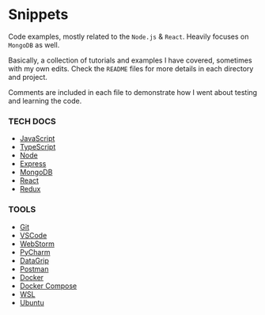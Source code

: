 # Snippets

Code examples, mostly related to the `Node.js` & `React`. Heavily focuses on `MongoDB` as well.

Basically, a collection of tutorials and examples I have covered, sometimes with my own edits. Check the `README` files
for more details in each directory and project.

Comments are included in each file to demonstrate how I went about testing and learning the code.

### TECH DOCS

- [JavaScript](https://developer.mozilla.org/en-US/docs/Web/JavaScript)
- [TypeScript](https://www.typescriptlang.org/docs/home.html)
- [Node](https://nodejs.org/en/docs/)
- [Express](http://expressjs.com/)
- [MongoDB](https://docs.mongodb.com/)
- [React](https://reactjs.org/docs/)
- [Redux](https://redux.js.org/)

### TOOLS

- [Git](https://git-scm.com/doc)
- [VSCode](https://code.visualstudio.com/)
- [WebStorm](https://www.jetbrains.com/webstorm/)
- [PyCharm](https://www.jetbrains.com/pycharm/)
- [DataGrip](https://www.jetbrains.com/datagrip/)
- [Postman](https://learning.getpostman.com/)
- [Docker](https://docs.docker.com/)
- [Docker Compose](https://docs.docker.com/compose/)
- [WSL](https://docs.microsoft.com/en-us/windows/wsl/faq)
- [Ubuntu](https://help.ubuntu.com/)

